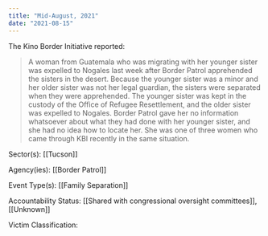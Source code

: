 ```yaml
---
title: "Mid-August, 2021"
date: "2021-08-15"
---
```


The Kino Border Initiative reported:

> A woman from Guatemala who was migrating with her younger sister was expelled to Nogales last week after Border Patrol apprehended the sisters in the desert. Because the younger sister was a minor and her older sister was not her legal guardian, the sisters were separated when they were apprehended. The younger sister was kept in the custody of the Office of Refugee Resettlement, and the older sister was expelled to Nogales. Border Patrol gave her no information whatsoever about what they had done with her younger sister, and she had no idea how to locate her. She was one of three women who came through KBI recently in the same situation.

Sector(s): [[Tucson]]

Agency(ies): [[Border Patrol]]

Event Type(s): [[Family Separation]]

Accountability Status: [[Shared with congressional oversight committees]],  [[Unknown]]

Victim Classification: 